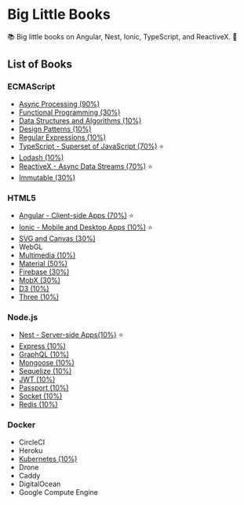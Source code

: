 # Big Little Books

:books: Big little books on Angular, Nest, Ionic, TypeScript, and ReactiveX. :memo:

## List of Books

### ECMAScript

* [Async Processing (90%)](https://github.com/Shyam-Chen/Big-Little-Books/blob/master/ECMAScript/Async-Processing.md)
* [Functional Programming (30%)](https://github.com/Shyam-Chen/Big-Little-Books/blob/master/ECMAScript/Functional-Programming.md)
* [Data Structures and Algorithms (10%)](https://github.com/Shyam-Chen/Big-Little-Books/blob/master/ECMAScript/Data-Structures-and-Algorithms.md)
* [Design Patterns (10%)](https://github.com/Shyam-Chen/Big-Little-Books/blob/master/ECMAScript/Design-Patterns.md)
* [Regular Expressions (10%)](https://github.com/Shyam-Chen/Big-Little-Books/blob/master/ECMAScript/Regular-Expressions.md)
* [TypeScript - Superset of JavaScript (70%)](https://github.com/Shyam-Chen/Big-Little-Books/blob/master/ECMAScript/TypeScript.md) :star:
* [Lodash (10%)](https://github.com/Shyam-Chen/Big-Little-Books/blob/master/ECMAScript/Lodash.md)
* [ReactiveX - Async Data Streams (70%)](https://github.com/Shyam-Chen/Big-Little-Books/blob/master/ECMAScript/ReactiveX.md) :star:
* [Immutable (30%)](https://github.com/Shyam-Chen/Big-Little-Books/blob/master/ECMAScript/Immutable.md)

### HTML5

* [Angular - Client-side Apps (70%)](https://github.com/Shyam-Chen/Big-Little-Books/blob/master/HTML5/Angular/README.md) :star:
* [Ionic - Mobile and Desktop Apps (10%)](https://github.com/Shyam-Chen/Big-Little-Books/blob/master/HTML5/Ionic/README.md) :star:
* [SVG and Canvas (30%)](https://github.com/Shyam-Chen/Big-Little-Books/blob/master/HTML5/SVG-and-Canvas.md)
* WebGL
* [Multimedia (10%)](https://github.com/Shyam-Chen/Big-Little-Books/blob/master/HTML5/Multimedia.md)
* [Material (50%)](https://github.com/Shyam-Chen/Big-Little-Books/blob/master/HTML5/Material.md)
* [Firebase (30%)](https://github.com/Shyam-Chen/Big-Little-Books/blob/master/HTML5/Firebase.md)
* [MobX (30%)](https://github.com/Shyam-Chen/Big-Little-Books/blob/master/HTML5/MobX.md)
* [D3 (10%)](https://github.com/Shyam-Chen/Big-Little-Books/blob/master/HTML5/D3.md)
* [Three (10%)](https://github.com/Shyam-Chen/Big-Little-Books/blob/master/HTML5/Three.md)

### Node.js

* [Nest - Server-side Apps(10%)](https://github.com/Shyam-Chen/Big-Little-Books/blob/master/Node.js/Nest/README.md) :star:
* [Express (10%)](https://github.com/Shyam-Chen/Big-Little-Books/blob/master/Node.js/Express.md)
* [GraphQL (10%)](https://github.com/Shyam-Chen/Big-Little-Books/blob/master/Node.js/GraphQL.md)
* [Mongoose (10%)](https://github.com/Shyam-Chen/Big-Little-Books/blob/master/Node.js/Mongoose.md)
* [Sequelize (10%)](https://github.com/Shyam-Chen/Big-Little-Books/blob/master/Node.js/Sequelize.md)
* [JWT (10%)](https://github.com/Shyam-Chen/Big-Little-Books/blob/master/Node.js/JWT.md)
* [Passport (10%)](https://github.com/Shyam-Chen/Big-Little-Books/blob/master/Node.js/Passport.md)
* [Socket (10%)](https://github.com/Shyam-Chen/Big-Little-Books/blob/master/Node.js/Socket.md)
* [Redis (10%)](https://github.com/Shyam-Chen/Big-Little-Books/blob/master/Node.js/Redis.md)

### Docker

* CircleCI
* Heroku
* [Kubernetes (10%)](https://github.com/Shyam-Chen/Big-Little-Books/blob/master/Docker/Kubernetes.md)
* Drone
* Caddy
* DigitalOcean
* Google Compute Engine
